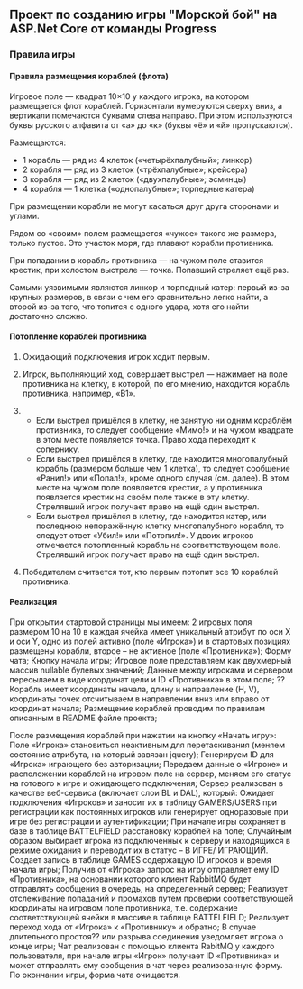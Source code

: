 ## Проект по созданию игры "Морской бой" на ASP.Net Core от команды Progress
### Правила игры

#### Правила размещения кораблей (флота)

Игровое поле — квадрат 10×10 у каждого игрока, на котором размещается флот кораблей. 
Горизонтали нумеруются сверху вниз, а вертикали помечаются буквами слева направо.
При этом используются буквы русского алфавита от «а» до «к» (буквы «ё» и «й» пропускаются).

Размещаются:
* 1 корабль — ряд из 4 клеток («четырёхпалубный»; линкор)
* 2 корабля — ряд из 3 клеток («трёхпалубные»; крейсера)
* 3 корабля — ряд из 2 клеток («двухпалубные»; эсминцы)
* 4 корабля — 1 клетка («однопалубные»; торпедные катера)

При размещении корабли не могут касаться друг друга сторонами и углами.

Рядом со «своим» полем размещается «чужое» такого же размера, только пустое. Это участок моря, где плавают корабли противника.

При попадании в корабль противника — на чужом поле ставится крестик, при холостом выстреле — точка. Попавший стреляет ещё раз.

Самыми уязвимыми являются линкор и торпедный катер: первый из-за крупных размеров, в связи с чем его сравнительно легко найти, а второй из-за того, что топится с одного удара, хотя его найти достаточно сложно.

#### Потопление кораблей противника
1. Ожидающий подключения игрок ходит первым.

2. Игрок, выполняющий ход, совершает выстрел — нажимает на поле противника на клетку, в которой, по его мнению, находится корабль противника, например, «В1».

3. * Если выстрел пришёлся в клетку, не занятую ни одним кораблём противника, то следует сообщение «Мимо!» и на чужом квадрате в этом месте появляется точка. Право хода переходит к сопернику.
   * Если выстрел пришёлся в клетку, где находится многопалубный корабль (размером больше чем 1 клетка), то следует сообщение «Ранил!» или «Попал!», кроме одного случая (см. далее).  В этом месте на чужом поле появляется крестик, а у противника появляется крестик на своём поле также в эту клетку. Стрелявший игрок получает право на ещё один выстрел.
    * Если выстрел пришёлся в клетку, где находится катер, или последнюю непоражённую клетку многопалубного корабля, то следует ответ «Убил!» или «Потопил!». У двоих игроков отмечается потопленный корабль на соответтствующем поле. Стрелявший игрок получает право на ещё один выстрел.

4. Победителем считается тот, кто первым потопит все 10 кораблей противника. 

#### Реализация

При открытии стартовой страницы мы имеем: 
2 игровых поля размером 10 на 10 в каждая ячейка имеет уникальный атрибут по оси X и оси Y, одно из полей активно (поле «Игрока») и в стартовых позициях размещены корабли, второе – не активное (поле «Противника»); 
Форму чата;
Кнопку начала игры;
Игровое поле представляем как двухмерный массив nullable булевых значений;
Данные между игроками и сервером пересылаем в виде координат цели и ID «Противника» в этом поле;
??Корабль имеет координаты начала, длину и направление (H, V), координаты точек отсчитываем в направлении вниз или вправо от координат начала;
Размещение кораблей проводим по правилам описанным в README файле проекта;

После размещения кораблей при нажатии на кнопку «Начать игру»:
Поле «Игрока» становиться неактивным для перетаскивания (меняем состояние атрибута, на который завязан jquery);
Генерируем ID для «Игрока» играющего без авторизации;
Передаем данные о «Игроке» и расположении кораблей на игровом поле на сервер, меняем его статус на готового к игре и ожидающего подключения;
Сервер реализован в качестве веб-сервиса (включает слои BL и DAL), который:
Ожидает подключения «Игроков» и заносит их в таблицу GAMERS/USERS при регистрации как постоянных игроков или генерирует одноразовые при игре без регистрации  и аутентификации;
При начале игры сохраняет в базе в таблице BATTELFIELD расстановку кораблей на поле;
Случайным образом выбирает игрока из подключенных к серверу и находящихся в режиме ожидания и переводит их в статус – В ИГРЕ/ ИГРАЮЩИЙ. 
Создает запись в таблице GAMES содержащую ID игроков и время начала игры;
Получив от «Игрока» запрос на игру отправляет ему ID «Противника», на основании которого клиент RabbitMQ будет отправлять сообщения в очередь, на определенный сервер;
Реализует отслеживание попаданий и промахов путем проверки соответствующей координаты на игровом поле противника, т.е. содержание соответствующей ячейки в массиве в таблице BATTELFIELD;
Реализует переход хода от «Игрока» к «Противнику» и обратно;
В случае длительного простоя?? или разрыва соединения уведомляет игрока о конце игры;
Чат реализован с помощью клиента RabitMQ у каждого пользователя, при начале игры «Игрок» получает ID «Противника» и может отправлять ему сообщения в чат через реализованную форму. По окончании игры, форма чата очищается.

